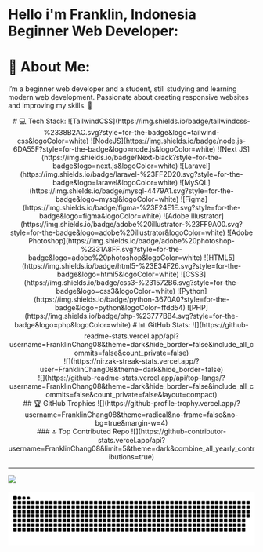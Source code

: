 # Hello i'm Franklin, Indonesia Beginner Web Developer:

# 💫 About Me:
I’m a beginner web developer and a student, still studying and learning modern web development. Passionate about creating responsive websites and improving my skills. 🚀

<div align="center">
# 💻 Tech Stack:
![TailwindCSS](https://img.shields.io/badge/tailwindcss-%2338B2AC.svg?style=for-the-badge&logo=tailwind-css&logoColor=white) ![NodeJS](https://img.shields.io/badge/node.js-6DA55F?style=for-the-badge&logo=node.js&logoColor=white) ![Next JS](https://img.shields.io/badge/Next-black?style=for-the-badge&logo=next.js&logoColor=white) ![Laravel](https://img.shields.io/badge/laravel-%23FF2D20.svg?style=for-the-badge&logo=laravel&logoColor=white) ![MySQL](https://img.shields.io/badge/mysql-4479A1.svg?style=for-the-badge&logo=mysql&logoColor=white) ![Figma](https://img.shields.io/badge/figma-%23F24E1E.svg?style=for-the-badge&logo=figma&logoColor=white) ![Adobe Illustrator](https://img.shields.io/badge/adobe%20illustrator-%23FF9A00.svg?style=for-the-badge&logo=adobe%20illustrator&logoColor=white) ![Adobe Photoshop](https://img.shields.io/badge/adobe%20photoshop-%2331A8FF.svg?style=for-the-badge&logo=adobe%20photoshop&logoColor=white) ![HTML5](https://img.shields.io/badge/html5-%23E34F26.svg?style=for-the-badge&logo=html5&logoColor=white) ![CSS3](https://img.shields.io/badge/css3-%231572B6.svg?style=for-the-badge&logo=css3&logoColor=white) ![Python](https://img.shields.io/badge/python-3670A0?style=for-the-badge&logo=python&logoColor=ffdd54) ![PHP](https://img.shields.io/badge/php-%23777BB4.svg?style=for-the-badge&logo=php&logoColor=white)
# 📊 GitHub Stats:
![](https://github-readme-stats.vercel.app/api?username=FranklinChang08&theme=dark&hide_border=false&include_all_commits=false&count_private=false)<br/>
![](https://nirzak-streak-stats.vercel.app/?user=FranklinChang08&theme=dark&hide_border=false)<br/>
![](https://github-readme-stats.vercel.app/api/top-langs/?username=FranklinChang08&theme=dark&hide_border=false&include_all_commits=false&count_private=false&layout=compact)
</div>

<div align="center">
## 🏆 GitHub Trophies
![](https://github-profile-trophy.vercel.app/?username=FranklinChang08&theme=radical&no-frame=false&no-bg=true&margin-w=4)
</div>

<div align="center">
### 🔝 Top Contributed Repo
![](https://github-contributor-stats.vercel.app/api?username=FranklinChang08&limit=5&theme=dark&combine_all_yearly_contributions=true)
</div>

---
[![](https://visitcount.itsvg.in/api?id=FranklinChang08&icon=0&color=0)](https://visitcount.itsvg.in)

<picture>
  <source media="(prefers-color-scheme: dark)" srcset="https://raw.githubusercontent.com/FranklinChang08/FranklinChang08/output/github-snake-dark.svg" />
  <source media="(prefers-color-scheme: light)" srcset="https://raw.githubusercontent.com/FranklinChang08/FranklinChang08/output/github-snake.svg" />
  <img alt="github-snake" src="https://raw.githubusercontent.com/FranklinChang08/FranklinChang08/output/github-snake.svg" />
</picture>

<!-- Proudly created with GPRM ( https://gprm.itsvg.in ) -->
